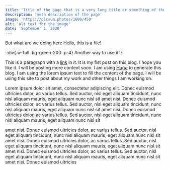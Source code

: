 ```yaml
---
title: 'Title of the page that is a very long title or something of the osrt'
description: 'meta description of the page'
image: 'https://picsum.photos/1600/450'
alt: 'alt text for the image'
date: 'September 1, 2020'
---
```


But what are we doing here
Hello, this is a  file!

::div{.w-full .bg-green-200 .p-4}
Another way to use it!
::

This is a paragraph with a [link](https://google.com) in it.
It is my fist post on this blog. I hope you like it. I will be posting more content soon. I am using [Hugo](https://gohugo.io/) to generate this blog. I am using the
lorem ipsum text to fill the content of the page. I will be using this site to post about my work and other things I am working on.

Lorem ipsum dolor sit amet, consectetur adipiscing elit. Donec euismod ultricies dolor, ac varius tellus.
Sed auctor, nisl eget aliquam tincidunt, nunc nisl aliquam mauris, eget aliquam nunc nisl sit amet
nisi. Donec euismod ultricies dolor, ac varius tellus. Sed auctor, nisl eget aliquam tincidunt, nunc
nisl aliquam mauris, eget aliquam nunc nisl sit amet nisi. Donec euismod ultricies dolor, ac varius
tellus. Sed auctor, nisl eget aliquam tincidunt, nunc nisl aliquam mauris, eget aliquam nunc nisl sit

amet nisi. Donec euismod ultricies dolor, ac varius tellus. Sed auctor, nisl eget aliquam tincidunt,
nunc nisl aliquam mauris, eget aliquam nunc nisl sit amet nisi. Donec euismod ultricies dolor, ac
varius tellus. Sed auctor, nisl eget aliquam tincidunt, nunc nisl aliquam mauris, eget aliquam nunc
nisl sit amet nisi. Donec euismod ultricies dolor, ac varius tellus. Sed auctor, nisl eget aliquam
tincidunt, nunc nisl aliquam mauris, eget aliquam nunc nisl sit amet nisi. Donec euismod ultricies
